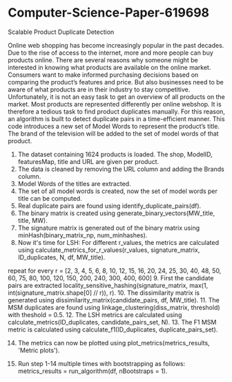 # Computer-Science-Paper-619698
Scalable Product Duplicate Detection

Online web shopping has become increasingly popular in the past decades. Due
to the rise of access to the internet, more and more people can buy products
online. There are several reasons why someone might be interested in knowing
what products are available on the online market. Consumers want to make
informed purchasing decisions based on comparing the product’s features and
price. But also businesses need to be aware of what products are in their industry
to stay competitive. Unfortunately, it is not an easy task to get an overview of
all products on the market. Most products are represented differently per online
webshop. It is therefore a tedious task to find product duplicates manually. For
this reason, an algorithm is built to detect duplicate pairs in a time-efficient
manner.
This code introduces a new set of Model Words to represent the product’s
title. The brand of the television will be added to the set of model words of that
product.

1. The dataset containing 1624 products is loaded. The shop, ModelID, featuresMap, title and URL are given per product.
2. The data is cleaned by removing the URL column and adding the Brands column.
3. Model Words of the titles are extracted.
4. The set of all model words is created, now the set of model words per title can be computed.
5. Real duplicate pairs are found using identify_duplicate_pairs(df).
6. The binary matrix is created using generate_binary_vectors(MW_title, title, MW).
7. The signature matrix is generated out of the binary matrix using minHash(binary_matrix_np, num_minhashes).
8. Now it's time for LSH: For different r_values, the metrics are calculated using calculate_metrics_for_r_values(r_values, signature_matrix, ID_duplicates, N, df, MW_title).
   
repeat for every r = [2, 3, 4, 5, 6, 8, 10, 12, 15, 16, 20, 24, 25, 30, 40, 48, 50, 60, 75, 80, 100, 120, 150, 200, 240, 300, 400, 600]
9. First the candidate pairs are extracted locality_sensitive_hashing(signature_matrix, max(1, int(signature_matrix.shape[0] // r)), r).
10. The dissimilarity matrix is generated using dissimilarity_matrix(candidate_pairs, df, MW_title).
11. The MSM duplicates are found using linkage_clustering(diss_matrix, threshold) with theshold = 0.5.
12. The LSH metrics are calculated using calculate_metrics(ID_duplicates, candidate_pairs_set, N).
13. The F1 MSM metric is calculated using calculate_f1(ID_duplicates, duplicate_pairs_set).

14. The metrics can now be plotted using plot_metrics(metrics_results, 'Metric plots').

15. Run step 1-14 multiple times with bootstrapping as follows: metrics_results = run_algorithm(df, nBootstraps = 1).

